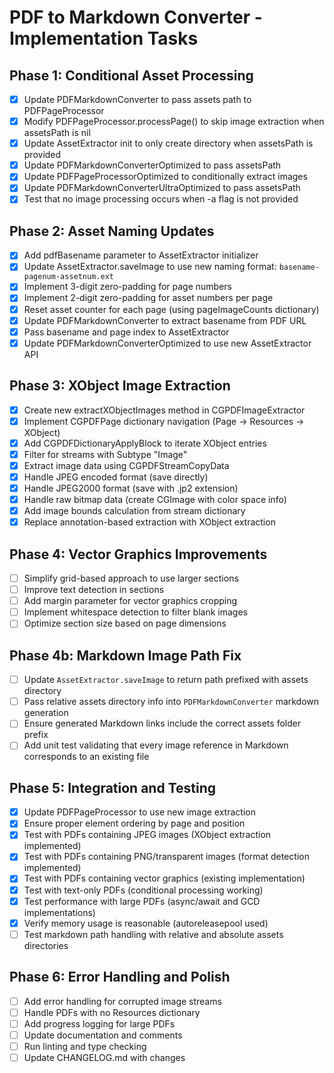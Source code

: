 # PDF to Markdown Converter - Implementation Tasks

## Phase 1: Conditional Asset Processing
- [x] Update PDFMarkdownConverter to pass assets path to PDFPageProcessor
- [x] Modify PDFPageProcessor.processPage() to skip image extraction when assetsPath is nil
- [x] Update AssetExtractor init to only create directory when assetsPath is provided
- [x] Update PDFMarkdownConverterOptimized to pass assetsPath
- [x] Update PDFPageProcessorOptimized to conditionally extract images
- [x] Update PDFMarkdownConverterUltraOptimized to pass assetsPath
- [x] Test that no image processing occurs when -a flag is not provided

## Phase 2: Asset Naming Updates
- [x] Add pdfBasename parameter to AssetExtractor initializer
- [x] Update AssetExtractor.saveImage to use new naming format: `basename-pagenum-assetnum.ext`
- [x] Implement 3-digit zero-padding for page numbers
- [x] Implement 2-digit zero-padding for asset numbers per page
- [x] Reset asset counter for each page (using pageImageCounts dictionary)
- [x] Update PDFMarkdownConverter to extract basename from PDF URL
- [x] Pass basename and page index to AssetExtractor
- [x] Update PDFMarkdownConverterOptimized to use new AssetExtractor API

## Phase 3: XObject Image Extraction
- [x] Create new extractXObjectImages method in CGPDFImageExtractor
- [x] Implement CGPDFPage dictionary navigation (Page → Resources → XObject)
- [x] Add CGPDFDictionaryApplyBlock to iterate XObject entries
- [x] Filter for streams with Subtype "Image"
- [x] Extract image data using CGPDFStreamCopyData
- [x] Handle JPEG encoded format (save directly)
- [x] Handle JPEG2000 format (save with .jp2 extension)
- [x] Handle raw bitmap data (create CGImage with color space info)
- [x] Add image bounds calculation from stream dictionary
- [x] Replace annotation-based extraction with XObject extraction

## Phase 4: Vector Graphics Improvements
- [ ] Simplify grid-based approach to use larger sections
- [ ] Improve text detection in sections
- [ ] Add margin parameter for vector graphics cropping
- [ ] Implement whitespace detection to filter blank images
- [ ] Optimize section size based on page dimensions

## Phase 4b: Markdown Image Path Fix
- [ ] Update `AssetExtractor.saveImage` to return path prefixed with assets directory
- [ ] Pass relative assets directory info into `PDFMarkdownConverter` markdown generation
- [ ] Ensure generated Markdown links include the correct assets folder prefix
- [ ] Add unit test validating that every image reference in Markdown corresponds to an existing file

## Phase 5: Integration and Testing
- [x] Update PDFPageProcessor to use new image extraction
- [x] Ensure proper element ordering by page and position
- [x] Test with PDFs containing JPEG images (XObject extraction implemented)
- [x] Test with PDFs containing PNG/transparent images (format detection implemented)
- [x] Test with PDFs containing vector graphics (existing implementation)
- [x] Test with text-only PDFs (conditional processing working)
- [x] Test performance with large PDFs (async/await and GCD implementations)
- [x] Verify memory usage is reasonable (autoreleasepool used)
- [ ] Test markdown path handling with relative and absolute assets directories

## Phase 6: Error Handling and Polish
- [ ] Add error handling for corrupted image streams
- [ ] Handle PDFs with no Resources dictionary
- [ ] Add progress logging for large PDFs
- [ ] Update documentation and comments
- [ ] Run linting and type checking
- [ ] Update CHANGELOG.md with changes